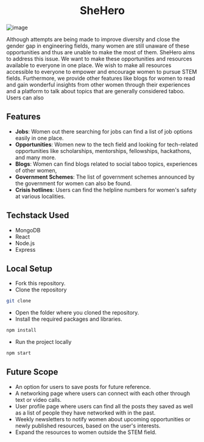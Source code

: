  <h1 align="center">SheHero</h1>

![image](https://user-images.githubusercontent.com/78213881/158041811-76f16747-eab0-43f1-8bde-07fa6a74d726.png)

Although attempts are being made to improve diversity and close the gender gap in engineering fields, many women are still unaware of these opportunities and thus are unable to make the most of them. SheHero aims to address this issue. We want to make these opportunities and resources available to everyone in one place. We wish to make all resources accessible to everyone to empower and encourage women to pursue STEM fields. Furthermore, we provide other features like blogs for women to read and gain wonderful insights from other women through their experiences and a platform to talk about topics that are generally considered taboo. Users can also 

## Features
- **Jobs**: Women out there searching for jobs can find a list of job options easily in one place.
- **Opportunities**: Women new to the tech field and looking for tech-related opportunities like scholarships, mentorships, fellowships, hackathons, and many more.
- **Blogs**: Women can find blogs related to social taboo topics, experiences of other women,  
- **Government Schemes**: The list of government schemes announced by the government for women can also be found.
- **Crisis hotlines**: Users can find the helpline numbers for women's safety at various localities.

## Techstack Used

- MongoDB
- React
- Node.js
- Express


## Local Setup
 - Fork this repository.
 - Clone the repository
 ```sh
 git clone 
 ```
- Open the folder where you cloned the repository.
- Install the required packages and libraries.
 ```sh
npm install
 ```
 - Run the project locally
  ```sh
npm start
 ```

## Future Scope
- An option for users to save posts for future reference.
- A networking page where users can connect with each other through text or video calls.
- User profile page where users can find all the posts they saved as well as a list of people they have networked with in the past.
- Weekly newsletters to notify women about upcoming opportunities or newly published resources, based on the user's interests. 
- Expand the resources to women outside the STEM field.

